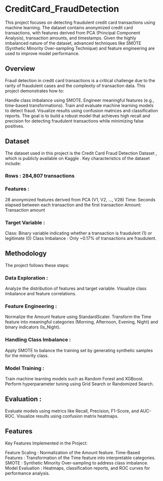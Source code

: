 # CreditCard_FraudDetection

This project focuses on detecting fraudulent credit card transactions using machine learning. The dataset contains anonymized credit card transactions, with features derived from PCA (Principal Component Analysis), transaction amounts, and timestamps. Given the highly imbalanced nature of the dataset, advanced techniques like SMOTE (Synthetic Minority Over-sampling Technique) and feature engineering are used to improve model performance.

## Overview

Fraud detection in credit card transactions is a critical challenge due to the rarity of fraudulent cases and the complexity of transaction data. This project demonstrates how to:

Handle class imbalance using SMOTE.
Engineer meaningful features (e.g., time-based transformations).
Train and evaluate machine learning models to detect fraud.
Visualize results using confusion matrices and classification reports.
 The goal is to build a robust model that achieves high recall and precision for detecting fraudulent transactions while minimizing false positives.

## Dataset

The dataset used in this project is the Credit Card Fraud Detection Dataset , which is publicly available on Kaggle . Key characteristics of the dataset include:

### Rows : 284,807 transactions

### Features :
28 anonymized features derived from PCA (V1, V2, ..., V28)
Time: Seconds elapsed between each transaction and the first transaction
Amount: Transaction amount
 
### Target Variable :
Class: Binary variable indicating whether a transaction is fraudulent (1) or legitimate (0)
Class Imbalance : Only ~0.17% of transactions are fraudulent.

## Methodology

The project follows these steps:

### Data Exploration :
Analyze the distribution of features and target variable.
Visualize class imbalance and feature correlations.

### Feature Engineering :
Normalize the Amount feature using StandardScaler.
Transform the Time feature into meaningful categories (Morning, Afternoon, Evening, Night) and binary indicators (Is_Night).
 
### Handling Class Imbalance :
Apply SMOTE to balance the training set by generating synthetic samples for the minority class.
 
### Model Training :
Train machine learning models such as Random Forest and XGBoost.
Perform hyperparameter tuning using Grid Search or Randomized Search.

## Evaluation :
Evaluate models using metrics like Recall, Precision, F1-Score, and AUC-ROC.
Visualize results using confusion matrix heatmaps.


## Features

Key Features Implemented in the Project:

Feature Scaling : Normalization of the Amount feature.
Time-Based Features : Transformation of the Time feature into interpretable categories.
SMOTE : Synthetic Minority Over-sampling to address class imbalance.
Model Evaluation : Heatmaps, classification reports, and ROC curves for performance analysis.


